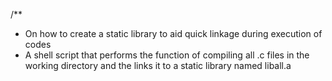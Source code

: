 /**
 * On how to create a static library to aid quick linkage during execution of codes
 * A shell script that performs the function of compiling all .c files in the working directory and the links it to a static library named liball.a
